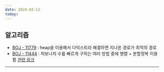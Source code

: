 ```yaml
---
date: 2024-02-12
today:
---
```

## 알고리즘
- [BOJ - 11779](https://www.acmicpc.net/problem/11779) : heap을 이용해서 다익스트라 해결하면 지나온 경로가 최적의 경로
- [BOJ - 11444](https://www.acmicpc.net/problem/11444) : 피보나치 수를 빠르게 구하는 여러 방법 중에 행렬 + 분할정복 이용함 [관련 링크](https://www.acmicpc.net/blog/view/28)

---

